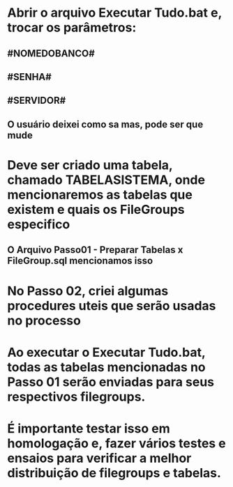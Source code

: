 # Abrir o arquivo Executar Tudo.bat e, trocar os parâmetros:
## #NOMEDOBANCO#
## #SENHA#
## #SERVIDOR#
## O usuário deixei como sa mas, pode ser que mude


# Deve ser criado uma tabela, chamado TABELASISTEMA, onde mencionaremos as tabelas que existem e quais os FileGroups especifico
## O Arquivo Passo01 - Preparar Tabelas x FileGroup.sql mencionamos isso

# No Passo 02, criei algumas procedures uteis que serão usadas no processo

# Ao executar o Executar Tudo.bat, todas as tabelas mencionadas no Passo 01 serão enviadas para seus respectivos filegroups.

# É importante testar isso em homologação e, fazer vários testes e ensaios para verificar a melhor distribuição de filegroups e tabelas.


